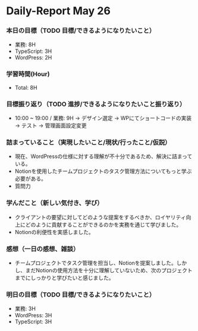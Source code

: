 # Daily-Report May 26

### 本日の目標（TODO 目標/できるようになりたいこと）

-   業務: 8H
-   TypeScript: 3H
-   WordPress: 2H

### 学習時間(Hour)

-   Total: 8H

### 目標振り返り（TODO 進捗/できるようになりたいこと振り返り）

- 10:00 ~ 19:00 / 業務: 9H
    -> デザイン選定
    -> WPにてショートコードの実装
    -> テスト
    -> 管理画面設定変更

### 詰まっていること（実現したいこと/現状/行ったこと/仮説）
- 現在、WordPressの仕様に対する理解が不十分であるため、解決に詰まっている。
- Notionを使用したチームプロジェクトのタスク管理方法についてもっと学ぶ必要がある。
- 質問力

### 学んだこと（新しい気付き、学び）
- クライアントの要望に対してどのような提案をするべきか、ロイヤリティ向上にどのように貢献することができるのかを実務を通じて学びました。
- Notionの利便性を実感しました。

### 感想（一日の感想、雑談）
- チームプロジェクトでタスク管理を担当し、Notionを提案しました。しかし、まだNotionの使用方法を十分に理解していないため、次のプロジェクトまでにしっかりと学びたいと感じました。

### 明日の目標（TODO 目標/できるようになりたいこと）
- 業務: 3H
- WordPress: 3H
- TypeScript: 3H
